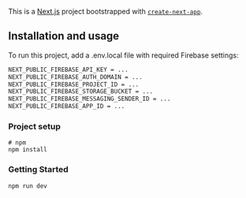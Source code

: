 This is a [Next.js](https://nextjs.org/) project bootstrapped with [`create-next-app`](https://github.com/vercel/next.js/tree/canary/packages/create-next-app).

## Installation and usage
To run this project, add a .env.local file with required Firebase settings:
```bash
NEXT_PUBLIC_FIREBASE_API_KEY = ...
NEXT_PUBLIC_FIREBASE_AUTH_DOMAIN = ...
NEXT_PUBLIC_FIREBASE_PROJECT_ID = ...
NEXT_PUBLIC_FIREBASE_STORAGE_BUCKET = ...
NEXT_PUBLIC_FIREBASE_MESSAGING_SENDER_ID = ...
NEXT_PUBLIC_FIREBASE_APP_ID = ...
```

### Project setup

```
# npm
npm install

```

### Getting Started

```bash
npm run dev
```

